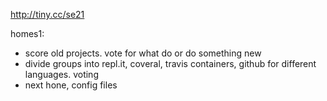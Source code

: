 http://tiny.cc/se21

homes1: 

- score old projects. vote for what do or do something new
- divide groups into repl.it, coveral, travis containers, github for different languages. voting
- next hone, config files
